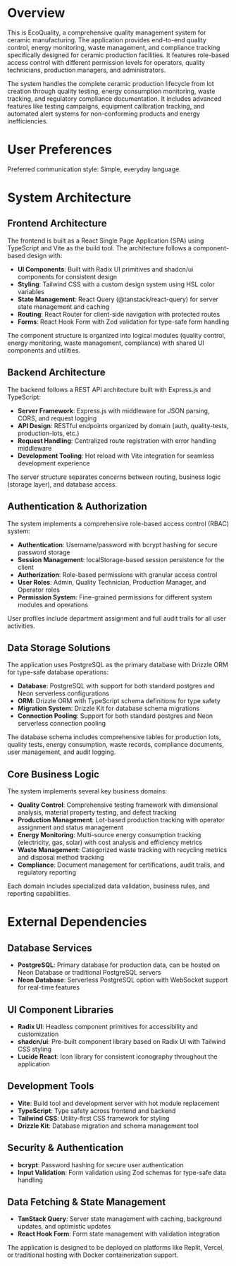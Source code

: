 # Overview

This is EcoQuality, a comprehensive quality management system for ceramic manufacturing. The application provides end-to-end quality control, energy monitoring, waste management, and compliance tracking specifically designed for ceramic production facilities. It features role-based access control with different permission levels for operators, quality technicians, production managers, and administrators.

The system handles the complete ceramic production lifecycle from lot creation through quality testing, energy consumption monitoring, waste tracking, and regulatory compliance documentation. It includes advanced features like testing campaigns, equipment calibration tracking, and automated alert systems for non-conforming products and energy inefficiencies.

# User Preferences

Preferred communication style: Simple, everyday language.

# System Architecture

## Frontend Architecture
The frontend is built as a React Single Page Application (SPA) using TypeScript and Vite as the build tool. The architecture follows a component-based design with:

- **UI Components**: Built with Radix UI primitives and shadcn/ui components for consistent design
- **Styling**: Tailwind CSS with a custom design system using HSL color variables
- **State Management**: React Query (@tanstack/react-query) for server state management and caching
- **Routing**: React Router for client-side navigation with protected routes
- **Forms**: React Hook Form with Zod validation for type-safe form handling

The component structure is organized into logical modules (quality control, energy monitoring, waste management, compliance) with shared UI components and utilities.

## Backend Architecture
The backend follows a REST API architecture built with Express.js and TypeScript:

- **Server Framework**: Express.js with middleware for JSON parsing, CORS, and request logging
- **API Design**: RESTful endpoints organized by domain (auth, quality-tests, production-lots, etc.)
- **Request Handling**: Centralized route registration with error handling middleware
- **Development Tooling**: Hot reload with Vite integration for seamless development experience

The server structure separates concerns between routing, business logic (storage layer), and database access.

## Authentication & Authorization
The system implements a comprehensive role-based access control (RBAC) system:

- **Authentication**: Username/password with bcrypt hashing for secure password storage
- **Session Management**: localStorage-based session persistence for the client
- **Authorization**: Role-based permissions with granular access control
- **User Roles**: Admin, Quality Technician, Production Manager, and Operator roles
- **Permission System**: Fine-grained permissions for different system modules and operations

User profiles include department assignment and full audit trails for all user activities.

## Data Storage Solutions
The application uses PostgreSQL as the primary database with Drizzle ORM for type-safe database operations:

- **Database**: PostgreSQL with support for both standard postgres and Neon serverless configurations
- **ORM**: Drizzle ORM with TypeScript schema definitions for type safety
- **Migration System**: Drizzle Kit for database schema migrations
- **Connection Pooling**: Support for both standard postgres and Neon serverless connection pooling

The database schema includes comprehensive tables for production lots, quality tests, energy consumption, waste records, compliance documents, user management, and audit logging.

## Core Business Logic
The system implements several key business domains:

- **Quality Control**: Comprehensive testing framework with dimensional analysis, material property testing, and defect tracking
- **Production Management**: Lot-based production tracking with operator assignment and status management  
- **Energy Monitoring**: Multi-source energy consumption tracking (electricity, gas, solar) with cost analysis and efficiency metrics
- **Waste Management**: Categorized waste tracking with recycling metrics and disposal method tracking
- **Compliance**: Document management for certifications, audit trails, and regulatory reporting

Each domain includes specialized data validation, business rules, and reporting capabilities.

# External Dependencies

## Database Services
- **PostgreSQL**: Primary database for production data, can be hosted on Neon Database or traditional PostgreSQL servers
- **Neon Database**: Serverless PostgreSQL option with WebSocket support for real-time features

## UI Component Libraries
- **Radix UI**: Headless component primitives for accessibility and customization
- **shadcn/ui**: Pre-built component library based on Radix UI with Tailwind CSS styling
- **Lucide React**: Icon library for consistent iconography throughout the application

## Development Tools
- **Vite**: Build tool and development server with hot module replacement
- **TypeScript**: Type safety across frontend and backend
- **Tailwind CSS**: Utility-first CSS framework for styling
- **Drizzle Kit**: Database migration and schema management tool

## Security & Authentication
- **bcrypt**: Password hashing for secure user authentication
- **Input Validation**: Form validation using Zod schemas for type-safe data handling

## Data Fetching & State Management
- **TanStack Query**: Server state management with caching, background updates, and optimistic updates
- **React Hook Form**: Form state management with validation integration

The application is designed to be deployed on platforms like Replit, Vercel, or traditional hosting with Docker containerization support.
